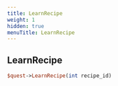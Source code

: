 ```yaml
---
title: LearnRecipe
weight: 1
hidden: true
menuTitle: LearnRecipe
---
```

## LearnRecipe
```perl
$quest->LearnRecipe(int recipe_id)
```